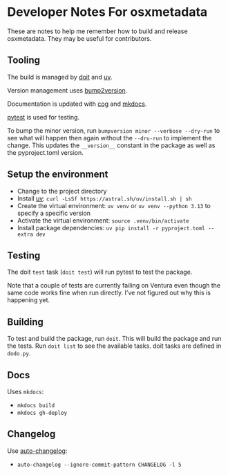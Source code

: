 # Developer Notes For osxmetadata

These are notes to help me remember how to build and release osxmetadata. They may be useful for contributors.

## Tooling

The build is managed by [doit](https://pydoit.org/) and [uv](https://docs.astral.sh/uv/).

Version management uses [bump2version](https://github.com/c4urself/bump2version).

Documentation is updated with [cog](https://nedbatchelder.com/code/cog/) and [mkdocs](https://www.mkdocs.org/).

[pytest](https://docs.pytest.org/en/stable/) is used for testing.

To bump the minor version, run `bumpversion minor --verbose --dry-run` to see what will happen then again without the `--dru-run` to implement the change. This updates the `__version__` constant in the package as well as the pyproject.toml version.

## Setup the environment

- Change to the project directory
- Install [uv](https://github.com/astral-sh/uv): `curl -LsSf https://astral.sh/uv/install.sh | sh`
- Create the virtual environment: `uv venv` or `uv venv --python 3.13` to specify a specific version
- Activate the virtual environment: `source .venv/bin/activate`
- Install package dependencies: `uv pip install -r pyproject.toml --extra dev`

## Testing

The doit `test` task (`doit test`) will run pytest to test the package.

Note that a couple of tests are currently failing on Ventura even though the same code works fine when run directly. I've not figured out why this is happening yet.

## Building

To test and build the package, run `doit`. This will build the package and run the tests.  Run `doit list` to see the available tasks.  doit tasks are defined in `dodo.py`.

## Docs

Uses `mkdocs`:

- `mkdocs build`
- `mkdocs gh-deploy`

## Changelog

Use [auto-changelog](https://github.com/cookpete/auto-changelog):

- `auto-changelog --ignore-commit-pattern CHANGELOG -l 5`

